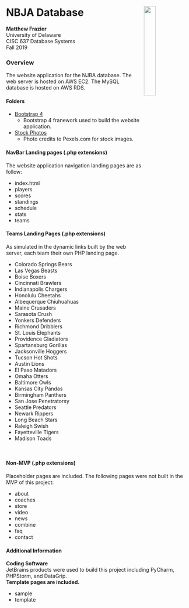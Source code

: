 # NBJA Database <img src="https://flcfit.com/wp-content/uploads/2018/04/Mens-league-logo.png" align="right" width="25%" height="25%"></img>
**Matthew Frazier**<br>
University of Delaware<br>
CISC 637 Database Systems<br>
Fall 2019

### Overview
The website application for the NJBA database. The web server is hosted on AWS EC2. The MySQL database is hosted on AWS RDS.

#### Folders
* [Bootstrap 4](css)
  - Bootstrap 4 franework used to build the website application.
* [Stock Photos](images)
  - Photo credits to Pexels.com for stock images.

#### NavBar Landing pages  (.php extensions)
The website application navigation landing pages are as follow:
- index.html
- players
- scores
- standings
- schedule
- stats
- teams

#### Teams Landing Pages (.php extensions)
As simulated in the dynamic links built by the web server, each team their own PHP landing page.
- Colorado Springs Bears
- Las Vegas Beasts
- Boise Boxers
- Cincinnati Brawlers
- Indianapolis Chargers
- Honolulu Cheetahs
- Albequerque Chiuhuahuas
- Maine Crusaders
- Sarasota Crush
- Yonkers Defenders
- Richmond Dribblers
- St. Louis Elephants
- Providence Gladiators
- Spartansburg Gorillas
- Jacksonville Hoggers
- Tucson Hot Shots
- Austin Lions
- El Paso Matadors
- Omaha Otters
- Baltimore Owls
- Kansas City Pandas
- Birmingham Panthers
- San Jose Penetratorsy
- Seattle Predators
- Newark Rippers
- Long Beach Stars
- Raleigh Swish
- Fayetteville Tigers
- Madison Toads
  
<br>

#### Non-MVP (.php extensions)
Placeholder pages are included. The following pages were not built in the MVP of this project:
- about
- coaches
- store
- video
- news
- combine
- faq
- contact

#### Additional Information
**Coding Software**<br>
JetBrains products were used to build this project including PyCharm, PHPStorm, and DataGrip.
<br>
**Template pages are included.**<br>
- sample
- template
